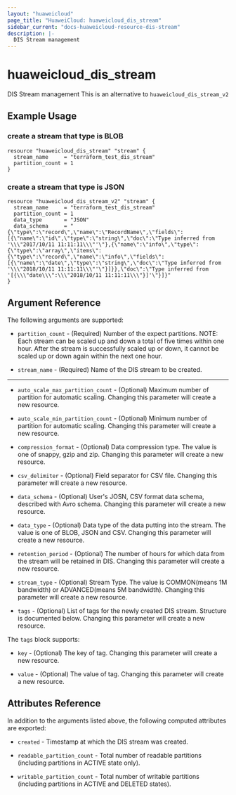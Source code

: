 ```yaml
---
layout: "huaweicloud"
page_title: "HuaweiCloud: huaweicloud_dis_stream"
sidebar_current: "docs-huaweicloud-resource-dis-stream"
description: |-
  DIS Stream management
---
```


# huaweicloud\_dis\_stream

DIS Stream management
This is an alternative to `huaweicloud_dis_stream_v2`

## Example Usage

### create a stream that type is BLOB

```hcl
resource "huaweicloud_dis_stream" "stream" {
  stream_name     = "terraform_test_dis_stream"
  partition_count = 1
}
```

### create a stream that type is JSON

```hcl
resource "huaweicloud_dis_stream_v2" "stream" {
  stream_name     = "terraform_test_dis_stream"
  partition_count = 1
  data_type       = "JSON"
  data_schema     = "{\"type\":\"record\",\"name\":\"RecordName\",\"fields\":[{\"name\":\"id\",\"type\":\"string\",\"doc\":\"Type inferred from '\\\"2017/10/11 11:11:11\\\"'\"},{\"name\":\"info\",\"type\":{\"type\":\"array\",\"items\":{\"type\":\"record\",\"name\":\"info\",\"fields\":[{\"name\":\"date\",\"type\":\"string\",\"doc\":\"Type inferred from '\\\"2018/10/11 11:11:11\\\"'\"}]}},\"doc\":\"Type inferred from '[{\\\"date\\\":\\\"2018/10/11 11:11:11\\\"}]'\"}]}"
}
```

## Argument Reference

The following arguments are supported:

* `partition_count` -
  (Required)
  Number of the expect partitions. NOTE: Each stream can be scaled up
  and down a total of five times within one hour. After the stream is
  successfully scaled up or down, it cannot be scaled up or down again
  within the next one hour.

* `stream_name` -
  (Required)
  Name of the DIS stream to be created.

- - -

* `auto_scale_max_partition_count` -
  (Optional)
  Maximum number of partition for automatic scaling.  Changing this parameter will create a new resource.

* `auto_scale_min_partition_count` -
  (Optional)
  Minimum number of partition for automatic scaling.  Changing this parameter will create a new resource.

* `compression_format` -
  (Optional)
  Data compression type. The value is one of snappy, gzip and zip.  Changing this parameter will create a new resource.

* `csv_delimiter` -
  (Optional)
  Field separator for CSV file.  Changing this parameter will create a new resource.

* `data_schema` -
  (Optional)
  User's JOSN, CSV format data schema, described with Avro schema.  Changing this parameter will create a new resource.

* `data_type` -
  (Optional)
  Data type of the data putting into the stream. The value is one of
  BLOB, JSON and CSV.  Changing this parameter will create a new resource.

* `retention_period` -
  (Optional)
  The number of hours for which data from the stream will be retained
  in DIS.  Changing this parameter will create a new resource.

* `stream_type` -
  (Optional)
  Stream Type. The value is COMMON(means 1M bandwidth) or
  ADVANCED(means 5M bandwidth).  Changing this parameter will create a new resource.

* `tags` -
  (Optional)
  List of tags for the newly created DIS stream. Structure is documented below. Changing this parameter will create a new resource.

The `tags` block supports:

* `key` -
  (Optional)
  The key of tag.  Changing this parameter will create a new resource.

* `value` -
  (Optional)
  The value of tag.  Changing this parameter will create a new resource.

## Attributes Reference

In addition to the arguments listed above, the following computed attributes are exported:

* `created` -
  Timestamp at which the DIS stream was created.

* `readable_partition_count` -
  Total number of readable partitions (including partitions in ACTIVE
  state only).

* `writable_partition_count` -
  Total number of writable partitions (including partitions in ACTIVE
  and DELETED states).

